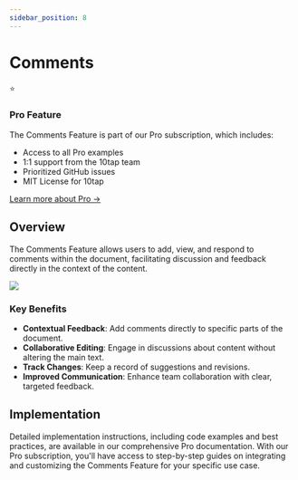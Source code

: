 ```yaml
---
sidebar_position: 8
---
```


# Comments

<div style={{
  backgroundColor: '#f0f5ff',
  border: '1px solid #d6e4ff',
  borderRadius: '6px',
  padding: '16px',
  marginBottom: '20px',
}}>
  <div style={{display: 'flex', alignItems: 'center', marginBottom: '12px'}}>
    <span style={{fontSize: '20px', marginRight: '8px'}}>⭐️</span>
    <h3 style={{margin: 0, color: '#1d39c4', fontSize: '18px'}}>Pro Feature</h3>
  </div>
  <p style={{margin: '0 0 12px', color: '#464646', fontSize: '14px'}}>
    The Comments Feature is part of our Pro subscription, which includes:
  </p>
  <ul style={{margin: '0 0 12px', paddingLeft: '20px', color: '#464646', fontSize: '14px'}}>
    <li>Access to all Pro examples</li>
    <li>1:1 support from the 10tap team</li>
    <li>Prioritized GitHub issues</li>
    <li>MIT License for 10tap</li>
  </ul>
  <a href="https://10play.dev#10tap-pricing" style={{
    color: '#1d39c4',
    textDecoration: 'none',
    fontWeight: 'bold',
    fontSize: '14px',
  }}>
    Learn more about Pro →
  </a>
</div>

## Overview

The Comments Feature allows users to add, view, and respond to comments within the document, facilitating discussion and feedback directly in the context of the content.

<div style={{justifyContent: 'center', display: 'flex'}}>
  <img  src="/10tap-editor/img/commentsdemo.gif" style={{maxWidth: '50%', height: 'auto'}}/>
</div>

### Key Benefits

- **Contextual Feedback**: Add comments directly to specific parts of the document.
- **Collaborative Editing**: Engage in discussions about content without altering the main text.
- **Track Changes**: Keep a record of suggestions and revisions.
- **Improved Communication**: Enhance team collaboration with clear, targeted feedback.

## Implementation

Detailed implementation instructions, including code examples and best practices, are available in our comprehensive Pro documentation. With our Pro subscription, you'll have access to step-by-step guides on integrating and customizing the Comments Feature for your specific use case.
